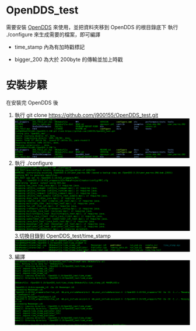 # OpenDDS_test
需要安裝 [OpenDDS](http://opendds.org/) 來使用，並把資料夾移到 OpenDDS 的根目錄底下
執行 ./configure 來生成需要的檔案，即可編譯<br>

* time_stamp 內為有加時戳標記

* bigger_200 為大於 200byte 的傳輸並加上時戳
# 安裝步驟
在安裝完 OpenDDS 後
1. 執行 git clone https://github.com/j900155/OpenDDS_test.git
![clone](img/clone.png)
2. 執行 ./configure
![configure](img/configure.png)
3.切換目錄到 OpenDDS_test/time_stamp
![switch](img/SwitchToTimeStamp.png)
4. 編譯
![amke](img/make.png)


